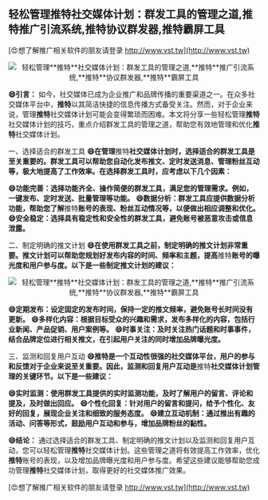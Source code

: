 ## **轻松管理**推特**社交媒体计划：群发工具的管理之道,**推特**推广引流系统,**推特**协议群发器,**推特**霸屏工具**

[😍想了解推广相关软件的朋友请登录 http://www.vst.tw](http://www.vst.tw)

 <center><img src="https://vst.tw/MP4/tuiguang/png/6.png" alt="轻松管理**推特**社交媒体计划：群发工具的管理之道,**推特**推广引流系统,**推特**协议群发器,**推特**霸屏工具"></center>

**😄引言：**
如今，社交媒体已成为企业推广和品牌传播的重要渠道之一。在众多社交媒体平台中，**推特**以其简洁快捷的信息传播方式备受关注。然而，对于企业来说，管理**推特**社交媒体计划可能会变得繁琐而困难。本文将分享一些轻松管理**推特**社交媒体计划的技巧，重点介绍群发工具的管理之道，帮助您有效地管理和优化**推特**社交媒体计划。

一、选择适合的群发工具
**😄在管理**推特**社交媒体计划时，选择适合的群发工具是至关重要的。群发工具可以帮助您自动化发布推文、定时发送消息、管理粉丝互动等，极大地提高了工作效率。在选择群发工具时，应考虑以下几个因素：**

**😄功能完善：选择功能齐全、操作简便的群发工具，满足您的管理需求。例如，一键发布、定时发送、批量管理等功能。**
**😄数据分析：群发工具应提供数据分析功能，帮助您了解**推特**账号的表现、粉丝互动情况等，以便做出相应调整和优化。**
**😄安全稳定：选择具有稳定性和安全性的群发工具，避免账号被恶意攻击或信息泄露。**

二、制定明确的推文计划
**😄在使用群发工具之前，制定明确的推文计划非常重要。推文计划可以帮助您规划好发布内容的时间、频率和主题，提高**推特**账号的曝光度和用户参与度。以下是一些制定推文计划的建议：**

 <center><img src="https://vst.tw/MP4/tuiguang/png/2.png" alt="轻松管理**推特**社交媒体计划：群发工具的管理之道,**推特**推广引流系统,**推特**协议群发器,**推特**霸屏工具"></center>

**😄定期发布：设定固定的发布时间，保持一定的推文频率，避免账号长时间没有更新。**
**😄多样化内容：根据目标受众的兴趣和需求，发布多样化的内容，包括行业新闻、产品促销、用户案例等。**
**😄时事关注：及时关注热门话题和时事事件，结合品牌定位进行相关推文，在引起用户关注的同时增加品牌曝光度。**

三、监测和回复用户互动
**😄**推特**是一个互动性很强的社交媒体平台，用户的参与和反馈对于企业来说至关重要。因此，监测和回复用户互动是**推特**社交媒体计划管理的关键环节。以下是一些建议：**

**😄实时监测：使用群发工具提供的实时监测功能，及时了解用户的留言、评论和提及，及时做出回应。**
**😄个性化回复：针对用户的留言和提问，给予个性化、友好的回复，展现企业关注和细致的服务态度。**
**😄建立互动机制：通过推出有趣的活动、问答等形式，鼓励用户互动和参与，增加品牌粉丝的黏性。**

**😄结论：**
通过选择适合的群发工具、制定明确的推文计划以及监测和回复用户互动，您可以轻松管理**推特**社交媒体计划。这些管理之道将有效提高工作效率，优化**推特**账号的表现，以及增加品牌曝光度和用户参与度。希望这些建议能够帮助您成功管理**推特**社交媒体计划，取得更好的社交媒体推广效果。

[😍想了解推广相关软件的朋友请登录 http://www.vst.tw](http://www.vst.tw)



